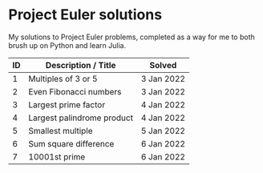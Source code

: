 # Project Euler solutions

My solutions to Project Euler problems, completed as a way for me to both brush up on Python and learn Julia.

| ID    | Description / Title           | Solved        |
|----   |----------------------------   |------------   |
| 1     | Multiples of 3 or 5           | 3 Jan 2022    |
| 2     | Even Fibonacci numbers        | 3 Jan 2022    |
| 3     | Largest prime factor          | 4 Jan 2022    |
| 4     | Largest palindrome product    | 4 Jan 2022    |
| 5     | Smallest multiple             | 5 Jan 2022    |
| 6     | Sum square difference         | 6 Jan 2022    |
| 7     | 10001st prime                 | 6 Jan 2022    |
